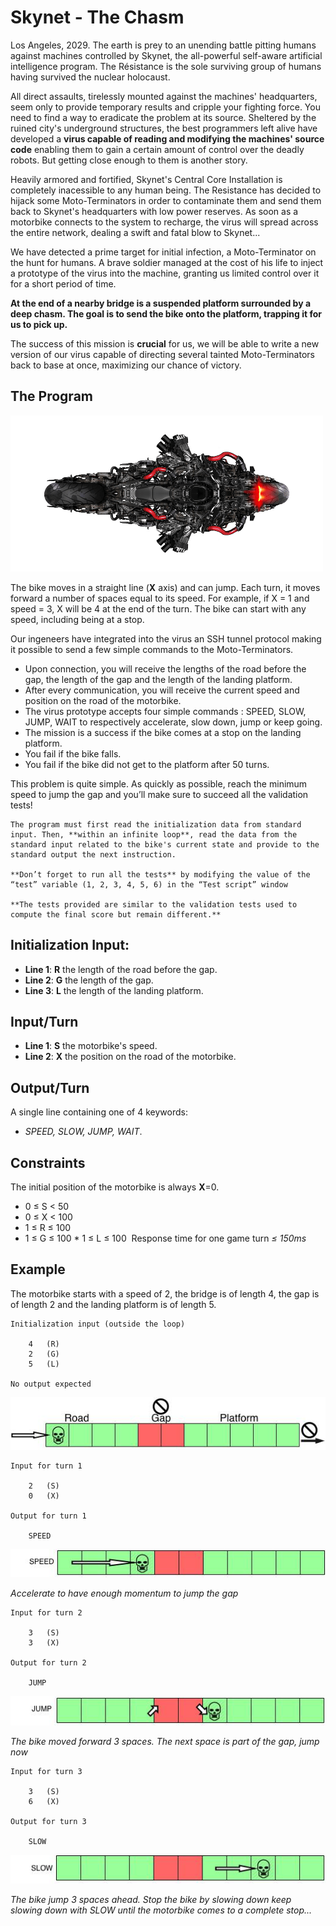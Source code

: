 # Skynet - The Chasm

Los Angeles, 2029. The earth is prey to an unending battle pitting humans against machines controlled by Skynet, the all-powerful self-aware artificial intelligence program. The Résistance is the sole surviving group of humans having survived the nuclear holocaust.

All direct assaults, tirelessly mounted against the machines' headquarters, seem only to provide temporary results and cripple your fighting force. You need to find a way to eradicate the problem at its source. Sheltered by the ruined city's underground structures, the best programmers left alive have developed a **virus capable of reading and modifying the machines' source code** enabling them to gain a certain amount of control over the deadly robots. But getting close enough to them is another story.

Heavily armored and fortified, Skynet's Central Core Installation is completely inacessible to any human being. The Resistance has decided to hijack some Moto-Terminators in order to contaminate them and send them back to Skynet's headquarters with low power reserves. As soon as a motorbike connects to the system to recharge, the virus will spread across the entire network, dealing a swift and fatal blow to Skynet...

We have detected a prime target for initial infection, a Moto-Terminator on the hunt for humans. A brave soldier managed at the cost of his life to inject a prototype of the virus into the machine, granting us limited control over it for a short period of time.

**At the end of a nearby bridge is a suspended platform surrounded by a deep chasm. The goal is to send the bike onto the platform, trapping it for us to pick up.**

The success of this mission is **crucial** for us, we will be able to write a new version of our virus capable of directing several tainted Moto-Terminators back to base at once, maximizing our chance of victory.

## The Program

![Terminator Bike](img/terminator_bike.png 'Terminator Bike')

The bike moves in a straight line (**X** axis) and can jump. Each turn, it moves forward a number of spaces equal to its speed. For example, if X = 1 and speed = 3, X will be 4 at the end of the turn. The bike can start with any speed, including being at a stop.

Our ingeneers have integrated into the virus an SSH tunnel protocol making it possible to send a few simple commands to the Moto-Terminators.

* Upon connection, you will receive the lengths of the road before the gap, the length of the gap and the length of the landing platform.
* After every communication, you will receive the current speed and position on the road of the motorbike.
* The virus prototype accepts four simple commands : SPEED, SLOW, JUMP, WAIT to respectively accelerate, slow down, jump or keep going.
* The mission is a success if the bike comes at a stop on the landing platform.
* You fail if the bike falls.
* You fail if the bike did not get to the platform after 50 turns.

This problem is quite simple. As quickly as possible, reach the minimum speed to jump the gap and you’ll make sure to succeed all the validation tests!

    The program must first read the initialization data from standard input. Then, **within an infinite loop**, read the data from the standard input related to the bike's current state and provide to the standard output the next instruction.

    **Don’t forget to run all the tests** by modifying the value of the “test” variable (1, 2, 3, 4, 5, 6) in the “Test script” window

    **The tests provided are similar to the validation tests used to compute the final score but remain different.**

## Initialization Input:

* **Line 1**: **R** the length of the road before the gap.
* **Line 2**: **G** the length of the gap.
* **Line 3**: **L** the length of the landing platform.

## Input/Turn

* **Line 1**: **S** the motorbike's speed.
* **Line 2**: **X** the position on the road of the motorbike.

## Output/Turn

A single line containing one of 4 keywords:

* _SPEED, SLOW, JUMP, WAIT_.

## Constraints

The initial position of the motorbike is always **X**=0.

* 0 ≤ S < 50
* 0 ≤ X < 100
* 1 ≤ R ≤ 100
* 1 ≤ G ≤ 100
​* 1 ≤ L ≤ 100
​​
Response time for one game turn _≤ 150ms_

## Example

The motorbike starts with a speed of 2, the bridge is of length 4, the gap is of length 2 and the landing platform is of length 5.

    Initialization input (outside the loop)

        4   (R)
        2   (G)
        5   (L)

    No output expected

![Skynet Map #1](img/Skynet1.jpg 'Skynet Map #1')

    Input for turn 1

        2   (S)
        0   (X)

    Output for turn 1

        SPEED

![Skynet Map #2](img/Skynet1_2.jpg 'Skynet Map #2')

_Accelerate to have enough momentum to jump the gap_

    Input for turn 2

        3   (S)
        3   (X)

    Output for turn 2

        JUMP

![Skynet Map #3](img/Skynet1_3.jpg 'Skynet Map #3')

_The bike moved forward 3 spaces. The next space is part of the gap, jump now_

    Input for turn 3

        3   (S)
        6   (X)

    Output for turn 3

        SLOW

![Skynet Map #4](img/Skynet1_4.jpg 'Skynet Map #4')

_The bike jump 3 spaces ahead. Stop the bike by slowing down_
_keep slowing down with SLOW until the motorbike comes to a complete stop..._